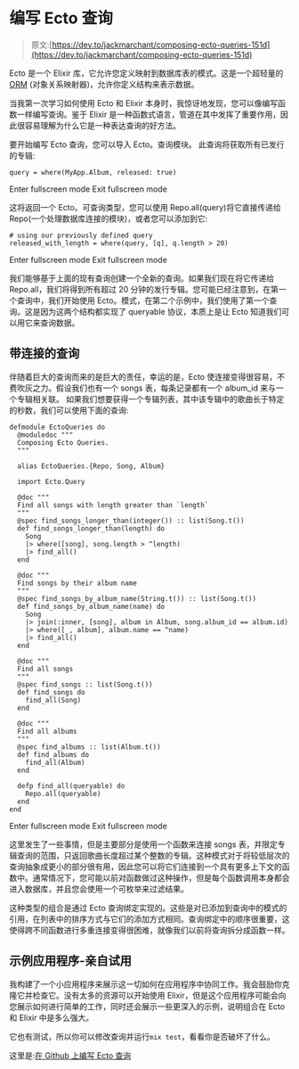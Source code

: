 # 编写 Ecto 查询

> 原文:[https://dev.to/jackmarchant/composing-ecto-queries-151d](https://dev.to/jackmarchant/composing-ecto-queries-151d)

Ecto 是一个 Elixir 库，它允许您定义映射到数据库表的模式。这是一个超轻量的 [ORM](https://en.wikipedia.org/wiki/Object-relational_mapping) (对象关系映射器)，允许你定义结构来表示数据。

当我第一次学习如何使用 Ecto 和 Elixir 本身时，我惊讶地发现，您可以像编写函数一样编写查询。鉴于 Elixir 是一种函数式语言，管道在其中发挥了重要作用，因此很容易理解为什么它是一种表达查询的好方法。

要开始编写 Ecto 查询，您可以导入 Ecto。查询模块。
此查询将获取所有已发行的专辑:

```
query = where(MyApp.Album, released: true) 
```

Enter fullscreen mode Exit fullscreen mode

这将返回一个 Ecto。可查询类型，您可以使用 Repo.all(query)将它直接传递给 Repo(一个处理数据库连接的模块)，或者您可以添加到它:

```
# using our previously defined query
released_with_length = where(query, [q], q.length > 20) 
```

Enter fullscreen mode Exit fullscreen mode

我们能够基于上面的现有查询创建一个全新的查询。如果我们现在将它传递给 Repo.all，我们将得到所有超过 20 分钟的发行专辑。您可能已经注意到，在第一个查询中，我们开始使用 Ecto。模式，在第二个示例中，我们使用了第一个查询。这是因为这两个结构都实现了 queryable 协议，本质上是让 Ecto 知道我们可以用它来查询数据。

## 带连接的查询

伴随着巨大的查询而来的是巨大的责任，幸运的是，Ecto 使连接变得很容易，不费吹灰之力。假设我们也有一个 songs 表，每条记录都有一个 album_id 来与一个专辑相关联。
如果我们想要获得一个专辑列表，其中该专辑中的歌曲长于特定的秒数，我们可以使用下面的查询:

```
defmodule EctoQueries do
  @moduledoc """
  Composing Ecto Queries.
  """

  alias EctoQueries.{Repo, Song, Album}

  import Ecto.Query

  @doc """
  Find all songs with length greater than `length`
  """
  @spec find_songs_longer_than(integer()) :: list(Song.t())
  def find_songs_longer_than(length) do
    Song
    |> where([song], song.length > ^length)
    |> find_all()
  end

  @doc """
  Find songs by their album name
  """
  @spec find_songs_by_album_name(String.t()) :: list(Song.t())
  def find_songs_by_album_name(name) do
    Song
    |> join(:inner, [song], album in Album, song.album_id == album.id)
    |> where([_, album], album.name == ^name)
    |> find_all()
  end

  @doc """
  Find all songs
  """
  @spec find_songs :: list(Song.t())
  def find_songs do
    find_all(Song)
  end

  @doc """
  Find all albums
  """
  @spec find_albums :: list(Album.t())
  def find_albums do
    find_all(Album)
  end

  defp find_all(queryable) do
    Repo.all(queryable)
  end
end 
```

Enter fullscreen mode Exit fullscreen mode

这里发生了一些事情，但是主要部分是使用一个函数来连接 songs 表，并限定专辑查询的范围，只返回歌曲长度超过某个整数的专辑。这种模式对于将较低层次的查询抽象成更小的部分很有用，因此您可以将它们连接到一个具有更多上下文的函数中。通常情况下，您可能以前对函数做过这种操作，但是每个函数调用本身都会进入数据库，并且您会使用一个可枚举来过滤结果。

这种类型的组合是通过 Ecto 查询绑定实现的。这些是对已添加到查询中的模式的引用，在列表中的排序方式与它们的添加方式相同。查询绑定中的顺序很重要，这使得跨不同函数进行多重连接变得很困难，就像我们以前将查询拆分成函数一样。

## 示例应用程序-亲自试用

我构建了一个小应用程序来展示这一切如何在应用程序中协同工作。我会鼓励你克隆它并检查它。没有太多的资源可以开始使用 Elixir，但是这个应用程序可能会向您展示如何进行简单的工作，同时还会展示一些更深入的示例，说明组合在 Ecto 和 Elixir 中是多么强大。

它也有测试，所以你可以修改查询并运行`mix test`，看看你是否破坏了什么。

这里是:[在 Github 上编写 Ecto 查询](https://github.com/jackmarchant/composing-ecto-queries)